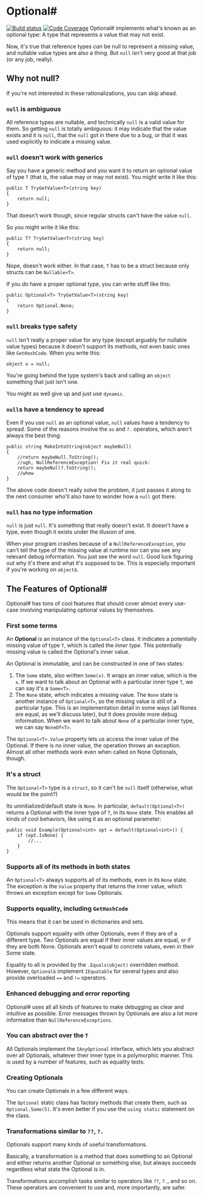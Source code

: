 # Optional#
[![Build status](https://ci.appveyor.com/api/projects/status/u95y7i721ngdo35b?svg=true)](https://ci.appveyor.com/project/GregRos/optionalsharp)
[![Code Coverage](https://codecov.io/gh/GregRos/OptionalSharp/branch/master/graph/badge.svg)](https://codecov.io/gh/GregRos/OptionalSharp)
Optional# implements what's known as an optional type: A type that represents a value that may not exist.

Now, it's true that reference types *can* be null to represent a missing value, and nullable value types are also a thing. But `null` isn't very good at that job (or any job, really).

## Why not null?
If you're not interested in these rationalizations, you can skip ahead.

### `null` is ambiguous
All reference types are nullable, and technically `null` is a valid value for them. So getting `null` is totally ambiguous: it may indicate that the value exists and it is `null`, that the `null` got in there due to a bug, or that it was used explicitly to indicate a missing value.

### `null` doesn't work with generics
Say you have a generic method and you want it to return an optional value of type `T` (that is, the value may or may not exist). You might write it like this:

	public T TryGetValue<T>(string key) 
	{
		return null;
	}

That doesn't work though, since regular structs can't have the value `null`.

So you might write it like this:

	public T? TryGetValue<T>(string key) 
	{
		return null;
	}

Nope, doesn't work either. In that case, `T` has to be a struct because only structs can be `Nullable<T>`.

If you *do* have a proper optional type, you can write stuff like this:

	public Optional<T> TryGetValue<T>(string key) 
	{
		return Optional.None;
	}

### `null` breaks type safety
`null` isn't really a proper value for any type (except arguably for nullable value types) because it doesn't support its methods, not even basic ones like `GetHashCode`. When you write this:

	object o = null;

You're going behind the type system's back and calling an `object` something that just isn't one.

You might as well give up and just use `dynamic`.

### `null`s have a tendency to spread
Even if you use `null` as an optional value, `null` values have a tendency to spread. Some of the reasons involve the `as` and `?.` operators, which aren't always the best thing:

	public string MakeIntoString(object maybeNull) 
	{
		//return maybeNull.ToString();
		//ugh, NullReferenceException! Fix it real quick:
		return maybeNull?.ToString();
		//whew
	}

The above code doesn't really solve the problem, it just passes it along to the next consumer who'll also have to wonder how a `null` got there. 

### `null` has no type information
`null` is just `null`. It's something that really doesn't exist. It doesn't have a type, even though it exists under the illusion of one.

When your program crashes because of a `NullReferenceException`, you can't tell the type of the missing value at runtime nor can you see any relevant debug information. You just see the word `null`. Good luck figuring out why it's there and what it's supposed to be. This is especially important if you're working on `object`s.

## The Features of Optional#
Optional# has tons of cool features that should cover almost every use-case involving manipulating optional values by themselves.

### First some terms
An **Optional** is an instance of the `Optional<T>` class. It indicates a potentially missing value of type `T`, which is called the *inner type*. This potentially missing value is called the Optional's inner value.

An Optional is immutable, and can be constructed in one of two states:
1. The `Some` state, also written `Some(x)`. It wraps an inner value, which is the `x`. If we want to talk about an Optional with a particular inner type `T`, we can say it's a `Some<T>`.
2. The `None` state, which indicates a missing value. The `None` state is another instance of `Optional<T>`, so the missing value is still of a particular type. This is an implementation detail in some ways (all Nones are equal, as we'll discuss later), but it does provide more debug information. When we want to talk about `None` of a particular inner type, we can say `NoneOf<T>`.

The `Optional<T>.Value` property lets us access the inner value of the Optional. If there is no inner value, the operation throws an exception. Almost all other methods work even when called on None Optionals, though.

### It's a struct
The `Optional<T>` type is a `struct`, so it can't be `null` itself (otherwise, what would be the point?)

Its uninitialized/default state is `None`. In particular, `default(Optional<T>)` returns a Optional with the inner type of `T`, in its `None` state. This enables all kinds of cool behaviors, like using it as an optional parameter:

	public void Example(Optional<int> opt = default(Optional<int>)) {
		if (opt.IsNone) {
			//...
		}
	}

### Supports all of its methods in both states
An `Optional<T>` always supports all of its methods, even in its `None` state. The exception is the `Value` property that returns the inner value, which throws an exception except for `Some` Optionals.

### Supports equality, including `GetHashCode`
This means that it can be used in dictionaries and sets. 

Optionals support equality with other Optionals, even if they are of a different type. Two Optionals are equal if their inner values are equal, or if they are both None. Optionals aren't equal to concrete values, even in their Some state.

Equality to all is provided by the `.Equals(object)` overridden method. However, `Optional`s implement `IEquatable` for several types and also provide overloaded `==` and `!=` operators.

### Enhanced debugging and error reporting
Optional# uses all all kinds of features to make debugging as clear and intuitive as possible. Error messages thrown by Optionals are also a lot more informative than `NullReferenceExceptions`.

### You can abstract over the `T`
All Optionals implement the `IAnyOptional` interface, which lets you abstract over all Optionals, whatever their inner type in a polymorphic manner. This is used by a number of features, such as equality tests.

### Creating Optionals
You can create Optionals in a few different ways.

The `Optional` static class has factory methods that create them, such as `Optional.Some(5)`. It's even better if you use the `using static` statement on the class.

### Transformations similar to `??`, `?.`
Optionals support many kinds of useful transformations.

Basically, a transformation is a method that does something to an Optional and either returns another Optional or something else, but always succeeds regardless what state the Optional is in.

Transformations accomplish tasks similar to operators like `??`, `?.`, and so on. These operators are convenient to use and, more importantly, are safer.


